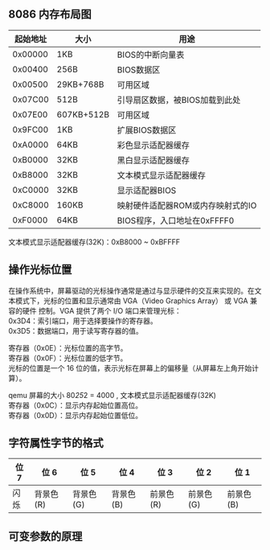 ## 8086 内存布局图
|起始地址	|大小	|用途|
|-----|------|------|
|0x00000	|1KB	|BIOS的中断向量表|
|0x00400	|256B	|BIOS数据区|
|0x00500	|29KB+768B	|可用区域|
|0x07C00	|512B	|引导扇区数据，被BIOS加载到此处|
|0x07E00	|607KB+512B	|可用区域|
|0x9FC00	|1KB	|扩展BIOS数据区|
|0xA0000	|64KB	|彩色显示适配器缓存|
|0xB0000	|32KB	|黑白显示适配器缓存|
|0xB8000	|32KB	|文本模式显示适配器缓存|
|0xC0000	|32KB	|显示适配器BIOS|
|0xC8000	|160KB	|映射硬件适配器ROM或内存映射式的IO|
|0xF0000	|64KB	|BIOS程序，入口地址在0xFFFF0|

文本模式显示适配器缓存(32K)：0xB8000 ~ 0xBFFFF

## 操作光标位置
在操作系统中，屏幕驱动的光标操作通常是通过与显示硬件的交互来实现的。在文本模式下，光标的位置和显示通常由 VGA（Video Graphics Array） 或 VGA 兼容的硬件 控制。VGA 提供了两个 I/O 端口来管理光标：   
0x3D4：索引端口，用于选择要操作的寄存器。  
0x3D5：数据端口，用于读写寄存器的值。
  
寄存器（0x0E）：光标位置的高字节。    
寄存器（0x0F）：光标位置的低字节。  
光标的位置是一个 16 位的值，表示光标在屏幕上的偏移量（从屏幕左上角开始计算）。

qemu 屏幕的大小 80*25*2 = 4000 , 文本模式显示适配器缓存(32K)  
寄存器（0x0C）：显示内存起始位置高位。    
寄存器（0x0D）：显示内存起始位置低位。

## 字符属性字节的格式
位 7 | 位 6 | 位 5 | 位 4 | 位 3 | 位 2 | 位 1 
----- | ----- | ----- | ----- | ----- | ----- | ----- 
闪烁 | 背景色 (R) | 背景色 (G) | 背景色 (B) | 前景色 (R) | 前景色 (G) | 前景色 (B)

## 可变参数的原理

